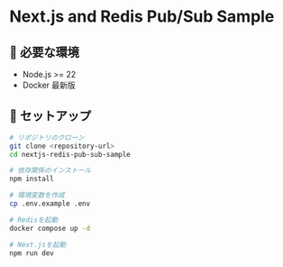 # Next.js and Redis Pub/Sub Sample

## 🔧 必要な環境

- Node.js >= 22
- Docker 最新版

## 🚀 セットアップ

```bash
# リポジトリのクローン
git clone <repository-url>
cd nextjs-redis-pub-sub-sample

# 依存関係のインストール
npm install

# 環境変数を作成
cp .env.example .env

# Redisを起動
docker compose up -d

# Next.jsを起動
npm run dev
```
